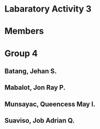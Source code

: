# Labaratory Activity 3
# Members

# Group 4
## Batang, Jehan S.
## Mabalot, Jon Ray P.
## Munsayac, Queencess May I.
## Suaviso, Job Adrian Q. 